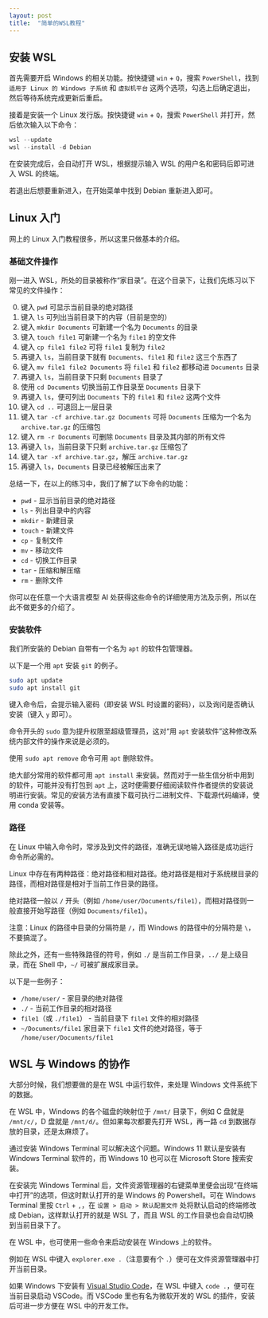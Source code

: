 ```yaml
---
layout: post
title:  "简单的WSL教程"
---
```


## 安装 WSL

首先需要开启 Windows 的相关功能。按快捷键 `win` + `Q`，搜索 `PowerShell`，找到 `适用于 Linux 的 Windows 子系统` 和 `虚拟机平台` 这两个选项，勾选上后确定退出，然后等待系统完成更新后重启。

接着是安装一个 Linux 发行版。按快捷键 `win` + `Q`，搜索 `PowerShell` 并打开，然后依次输入以下命令：

```powershell
wsl --update
wsl --install -d Debian
```

在安装完成后，会自动打开 WSL，根据提示输入 WSL 的用户名和密码后即可进入 WSL 的终端。

若退出后想要重新进入，在开始菜单中找到 Debian 重新进入即可。

## Linux 入门

网上的 Linux 入门教程很多，所以这里只做基本的介绍。

### 基础文件操作

刚一进入 WSL，所处的目录被称作“家目录”。在这个目录下，让我们先练习以下常见的文件操作：

0. 键入 `pwd` 可显示当前目录的绝对路径
1. 键入 `ls` 可列出当前目录下的内容（目前是空的）
2. 键入 `mkdir Documents` 可新建一个名为 `Documents` 的目录
3. 键入 `touch file1` 可新建一个名为 `file1` 的空文件
4. 键入 `cp file1 file2` 可将 `file1` 复制为 `file2`
5. 再键入 `ls`，当前目录下就有 `Documents`、`file1` 和 `file2` 这三个东西了
6. 键入 `mv file1 file2 Documents` 将 `file1` 和 `file2` 都移动进 `Documents` 目录
7. 再键入 `ls`，当前目录下只剩 `Documents` 目录了
8. 使用 `cd Documents` 切换当前工作目录至 `Documents` 目录下
9. 再键入 `ls`，便可列出 `Documents` 下的 `file1` 和 `file2` 这两个文件
10. 键入 `cd ..` 可退回上一层目录
11. 键入 `tar -cf archive.tar.gz Documents` 可将 `Documents` 压缩为一个名为 `archive.tar.gz` 的压缩包
12. 键入 `rm -r Documents` 可删除 `Documents` 目录及其内部的所有文件
13. 再键入 `ls`，当前目录下只剩 `archive.tar.gz` 压缩包了
14. 键入 `tar -xf archive.tar.gz`，解压 `archive.tar.gz`
15. 再键入 `ls`，`Documents` 目录已经被解压出来了

总结一下，在以上的练习中，我们了解了以下命令的功能：

- `pwd` - 显示当前目录的绝对路径
- `ls` - 列出目录中的内容
- `mkdir` - 新建目录
- `touch` - 新建文件
- `cp` - 复制文件
- `mv` - 移动文件
- `cd` - 切换工作目录
- `tar` - 压缩和解压缩
- `rm` - 删除文件

你可以在任意一个大语言模型 AI 处获得这些命令的详细使用方法及示例，所以在此不做更多的介绍了。

### 安装软件

我们所安装的 Debian 自带有一个名为 `apt` 的软件包管理器。

以下是一个用 `apt` 安装 `git` 的例子。

```bash
sudo apt update
sudo apt install git
```

键入命令后，会提示输入密码（即安装 WSL 时设置的密码），以及询问是否确认安装（键入 `y` 即可）。

命令开头的 `sudo` 意为提升权限至超级管理员，这对“用 `apt` 安装软件”这种修改系统内部文件的操作来说是必须的。

使用 `sudo apt remove` 命令可用 `apt` 删除软件。

绝大部分常用的软件都可用 `apt install` 来安装。然而对于一些生信分析中用到的软件，可能并没有打包到 `apt` 上，这时便需要仔细阅读软件作者提供的安装说明进行安装。常见的安装方法有直接下载可执行二进制文件、下载源代码编译，使用 conda 安装等。

### 路径

在 Linux 中输入命令时，常涉及到文件的路径，准确无误地输入路径是成功运行命令所必需的。

Linux 中存在有两种路径：绝对路径和相对路径。绝对路径是相对于系统根目录的路径，而相对路径是相对于当前工作目录的路径。

绝对路径一般以 `/` 开头（例如 `/home/user/Documents/file1`），而相对路径则一般直接开始写路径（例如 `Documents/file1`）。

注意：Linux 的路径中目录的分隔符是 `/`，而 Windows 的路径中的分隔符是 `\`，不要搞混了。

除此之外，还有一些特殊路径的符号，例如 `./` 是当前工作目录，`../` 是上级目录，而在 Shell 中，`~/` 可被扩展成家目录。

以下是一些例子：

- `/home/user/` - 家目录的绝对路径
- `./` - 当前工作目录的相对路径
- `file1`（或 `./file1`） - 当前目录下 `file1` 文件的相对路径
- `~/Documents/file1` 家目录下 `file1` 文件的绝对路径，等于 `/home/user/Documents/file1`

## WSL 与 Windows 的协作

大部分时候，我们想要做的是在 WSL 中运行软件，来处理 Windows 文件系统下的数据。

在 WSL 中，Windows 的各个磁盘的映射位于 `/mnt/` 目录下，例如 C 盘就是 `/mnt/c/`，D 盘就是 `/mnt/d/`。但如果每次都要先打开 WSL，再一路 `cd` 到数据存放的目录，还是太麻烦了。

通过安装 Windows Terminal 可以解决这个问题。Windows 11 默认是安装有 Windows Terminal 软件的，而 Windows 10 也可以在 Microsoft Store 搜索安装。

在安装完 Windows Terminal 后，文件资源管理器的右键菜单里便会出现“在终端中打开”的选项，但这时默认打开的是 Windows 的 Powershell。可在 Windows Terminal 里按 `Ctrl` + `,`，在 `设置 > 启动 > 默认配置文件` 处将默认启动的终端修改成 Debian，这样默认打开的就是 WSL 了，而且 WSL 的工作目录也会自动切换到当前目录下了。

在 WSL 中，也可使用一些命令来启动安装在 Windows 上的软件。

例如在 WSL 中键入 `explorer.exe .`（注意要有个 `.`）便可在文件资源管理器中打开当前目录。

如果 Windows 下安装有 [Visual Studio Code](https://code.visualstudio.com/)，在 WSL 中键入 `code .`，便可在当前目录启动 VSCode。而 VSCode 里也有名为微软开发的 WSL 的插件，安装后可进一步方便在 WSL 中的开发工作。
